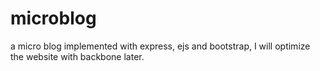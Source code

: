 # microblog
a micro blog implemented with express, ejs and bootstrap, I will optimize the website with backbone later.
